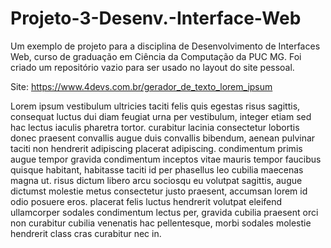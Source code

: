 # Projeto-3-Desenv.-Interface-Web
Um exemplo de projeto para a disciplina de Desenvolvimento de Interfaces Web, curso de graduação em Ciência da Computação da PUC MG. Foi criado um repositório vazio para ser usado no layout do site pessoal.


Site: https://www.4devs.com.br/gerador_de_texto_lorem_ipsum

Lorem ipsum vestibulum ultricies taciti felis quis egestas risus sagittis, consequat luctus dui diam feugiat urna per vestibulum, integer etiam sed hac lectus iaculis pharetra tortor. curabitur lacinia consectetur lobortis donec praesent convallis augue duis convallis bibendum, aenean pulvinar taciti non hendrerit adipiscing placerat adipiscing. condimentum primis augue tempor gravida condimentum inceptos vitae mauris tempor faucibus quisque habitant, habitasse taciti id per phasellus leo cubilia maecenas magna ut. risus dictum libero arcu sociosqu eu volutpat sagittis, augue dictumst molestie metus consectetur justo praesent, accumsan lorem id odio posuere eros. placerat felis luctus hendrerit volutpat eleifend ullamcorper sodales condimentum lectus per, gravida cubilia praesent orci non curabitur cubilia venenatis hac pellentesque, morbi sodales molestie hendrerit class cras curabitur nec in.
